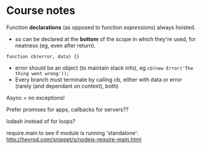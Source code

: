 Course notes
============

Function **declarations** (as opposed to function *expressions*) always hoisted.

* so can be declared at the **bottom** of the scope in which they're used, for neatness (eg, even after return).

`function cb(error, data) {}`

* error should be an object (to maintain stack info), eg `cb(new Error('The thing went wrong'));`
* Every branch must terminate by calling cb, either with data or error (rarely (and dependant on context), both)

Async = no exceptions!

Prefer promises for apps, callbacks for servers??

lodash instead of for loops?

require.main to see if module is running 'standalone': http://heyrod.com/snippet/s/nodejs-require-main.html